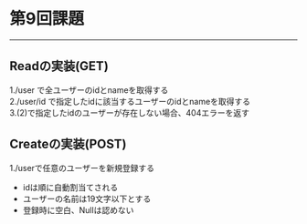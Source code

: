 # 第9回課題

***

## Readの実装(GET)

1./user で全ユーザーのidとnameを取得する  
2./user/id で指定したidに該当するユーザーのidとnameを取得する  
3.(2)で指定したidのユーザーが存在しない場合、404エラーを返す

## Createの実装(POST)

1./userで任意のユーザーを新規登録する

* idは順に自動割当てされる
* ユーザーの名前は19文字以下とする
* 登録時に空白、Nullは認めない
